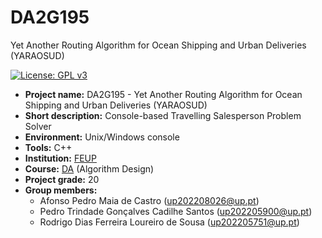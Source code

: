 # DA2G195
Yet Another Routing Algorithm for Ocean Shipping and Urban Deliveries (YARAOSUD)

[![License: GPL v3](https://img.shields.io/badge/License-GPLv3-blue.svg)](https://www.gnu.org/licenses/gpl-3.0)

- **Project name:** DA2G195 - Yet Another Routing Algorithm for Ocean Shipping and Urban Deliveries (YARAOSUD)
- **Short description:** Console-based Travelling Salesperson Problem Solver
- **Environment:** Unix/Windows console
- **Tools:** C++
- **Institution:** [FEUP](https://sigarra.up.pt/feup/en/web_page.Inicial)
- **Course:** [DA](https://sigarra.up.pt/feup/pt/UCURR_GERAL.FICHA_UC_VIEW?pv_ocorrencia_id=520321) (Algorithm Design)
- **Project grade:** 20
- **Group members:**
  - Afonso Pedro Maia de Castro (up202208026@up.pt)
  - Pedro Trindade Gonçalves Cadilhe Santos (up202205900@up.pt)
  - Rodrigo Dias Ferreira Loureiro de Sousa (up202205751@up.pt)

